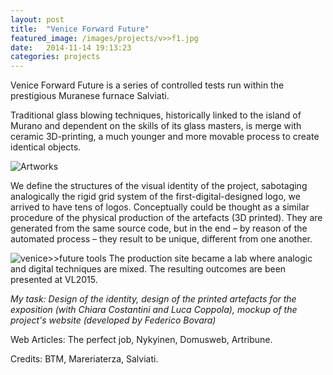 ```yaml
---
layout: post
title:  "Venice Forward Future"
featured_image: /images/projects/v>>f1.jpg
date:   2014-11-14 19:13:23
categories: projects
---
```


Venice Forward Future is a series of controlled tests run within the prestigious Muranese furnace Salviati.

Traditional glass blowing techniques, historically linked to the island of Murano and dependent on the skills of its glass masters, is merge with ceramic 3D-printing, a much younger and more movable process to create identical objects.

<img src="http://payload399.cargocollective.com/1/10/325579/10282917/3.1_1250.jpg" alt="Artworks">

We define the structures of the visual identity of the project, sabotaging analogically the rigid grid system of the first-digital-designed logo, we arrived to have tens of logos. Conceptually could be thought as a similar procedure of the physical production of the artefacts (3D printed). They are generated from the same source code, but in the end – by reason of the automated process – they result to be unique, different from one another.

<img src="http://payload399.cargocollective.com/1/10/325579/10282917/2_1600_c.jpg" alt="venice>>future tools">
The production site became a lab where analogic and digital techniques are mixed. The resulting outcomes are been presented at VL2015.

*My task: Design of the identity, design of the printed artefacts for the exposition (with Chiara Costantini and Luca Coppola), mockup of the project's website (developed by Federico Bovara)*

Web Articles: The perfect job, Nykyinen, Domusweb, Artribune.

Credits: BTM, Mareriaterza, Salviati.
